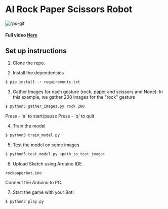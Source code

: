 # AI Rock Paper Scissors Robot  

![rps-gif](Resource/rps-gif.gif)

#### Full video [Here](https://youtu.be/jDaEojt1Owg)

## Set up instructions
1. Clone the repo.

2. Install the dependencies
```sh
$ pip install -r requirements.txt
```

3. Gather Images for each gesture (rock, paper and scissors and None):
In this example, we gather 200 images for the "rock" gesture
```sh
$ python3 gather_images.py rock 200
```

Press - 'a' to start/pause
Press - 'q' to quit

4. Train the model
```sh
$ python3 train_model.py
```

5. Test the model on some images
```sh
$ python3 test_model.py <path_to_test_image>
```

6. Upload Sketch using Arduino IDE
```
rockpaperbot.ino
```
Connect the Arduino to PC.

7. Start the game with your Bot!
```sh
$ python3 play.py
```